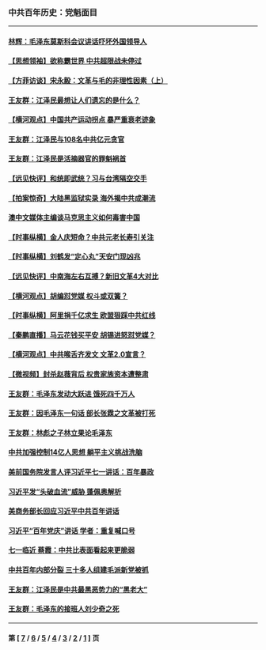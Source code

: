 ### 中共百年历史：党魁面目
---
#### [林辉：毛泽东莫斯科会议讲话吓坏外国领导人](../../pages/nf1176107/n13917931.md?02240430) 
#### [【思想领袖】欲称霸世界 中共超限战未停过](../../pages/nf1176107/n13745142.md?02240430) 
#### [【方菲访谈】宋永毅：文革与毛的非理性因素（上）](../../pages/nf1176107/n13469956.md?02240430) 
#### [王友群：江泽民最想让人们遗忘的是什么？](../../pages/nf1176107/n13408949.md?02240430) 
#### [【横河观点】中国共产运动拐点 暴严重衰老迹象](../../pages/nf1176107/n13388333.md?02240430) 
#### [王友群：江泽民与108名中共亿元贪官](../../pages/nf1176107/n13352358.md?02240430) 
#### [王友群：江泽民是活摘器官的罪魁祸首](../../pages/nf1176107/n13336903.md?02240430) 
#### [【远见快评】和统即武统？习与台湾隔空交手](../../pages/nf1176107/n13297739.md?02240430) 
#### [【拍案惊奇】大陆黑监狱实录 海外揭中共成潮流](../../pages/nf1176107/n13288853.md?02240430) 
#### [澳中文媒体主编谈马克思主义如何毒害中国](../../pages/nf1176107/n13257387.md?02240430) 
#### [【时事纵横】金人庆短命？中共元老长寿引关注](../../pages/nf1176107/n13217934.md?02240430) 
#### [【时事纵横】刘鹤发“定心丸”天安门现凶兆](../../pages/nf1176107/n13215416.md?02240430) 
#### [【远见快评】中南海左右互搏？新旧文革4大对比](../../pages/nf1176107/n13214745.md?02240430) 
#### [【横河观点】胡编怼党媒 权斗或双簧？](../../pages/nf1176107/n13210864.md?02240430) 
#### [【时事纵横】阿里捐千亿求生 欧盟狠踩中共红线](../../pages/nf1176107/n13206431.md?02240430) 
#### [【秦鹏直播】马云花钱买平安 胡锡进怒怼党媒？](../../pages/nf1176107/n13206392.md?02240430) 
#### [【横河观点】中共喉舌齐发文 文革2.0宣言？](../../pages/nf1176107/n13201248.md?02240430) 
#### [【微视频】封杀赵薇背后 权贵家族资本遭整肃](../../pages/nf1176107/n13197798.md?02240430) 
#### [王友群：毛泽东发动大跃进 饿死四千万人](../../pages/nf1176107/n13177158.md?02240430) 
#### [王友群：因毛泽东一句话 部长张霖之文革被打死](../../pages/nf1176107/n13161711.md?02240430) 
#### [王友群：林彪之子林立果论毛泽东](../../pages/nf1176107/n13128622.md?02240430) 
#### [中共加强控制14亿人思想 躺平主义挑战洗脑](../../pages/nf1176107/n13094299.md?02240430) 
#### [美前国务院发言人评习近平七一讲话：百年暴政](../../pages/nf1176107/n13066986.md?02240430) 
#### [习近平发“头破血流”威胁 蓬佩奥解析](../../pages/nf1176107/n13063604.md?02240430) 
#### [美商务部长回应习近平中共百年讲话](../../pages/nf1176107/n13062903.md?02240430) 
#### [习近平“百年党庆”讲话 学者：重复喊口号](../../pages/nf1176107/n13061411.md?02240430) 
#### [七一临近 蔡霞：中共比表面看起来更脆弱](../../pages/nf1176107/n13056418.md?02240430) 
#### [中共百年内部分裂 三十多人组建毛派新党被抓](../../pages/nf1176107/n13044023.md?02240430) 
#### [王友群：江泽民是中共最黑恶势力的“黑老大”](../../pages/nf1176107/n13022180.md?02240430) 
#### [王友群：毛泽东的接班人刘少奇之死](../../pages/nf1176107/n12991772.md?02240430) 

---
#### 第 [ [7](./7.md?02240430) / [6](./6.md?02240430) / [5](./5.md?02240430) / [4](./4.md?02240430) / [3](./3.md?02240430) / [2](./2.md?02240430) / [1](./1.md?02240430) ] 页
